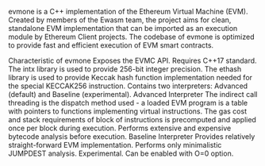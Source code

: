evmone is a C++ implementation of the Ethereum Virtual Machine (EVM). Created by members of the Ewasm team, the project aims for clean, standalone EVM implementation that can be imported as an execution module by Ethereum Client projects. The codebase of evmone is optimized to provide fast and efficient execution of EVM smart contracts.

Characteristic of evmone
Exposes the EVMC API.
Requires C++17 standard.
The intx library is used to provide 256-bit integer precision.
The ethash library is used to provide Keccak hash function implementation needed for the special KECCAK256 instruction.
Contains two interpreters: Advanced (default) and Baseline (experimental).
Advanced Interpreter
The indirect call threading is the dispatch method used - a loaded EVM program is a table with pointers to functions implementing virtual instructions.
The gas cost and stack requirements of block of instructions is precomputed and applied once per block during execution.
Performs extensive and expensive bytecode analysis before execution.
Baseline Interpreter
Provides relatively straight-forward EVM implementation.
Performs only minimalistic JUMPDEST analysis.
Experimental. Can be enabled with O=0 option.
